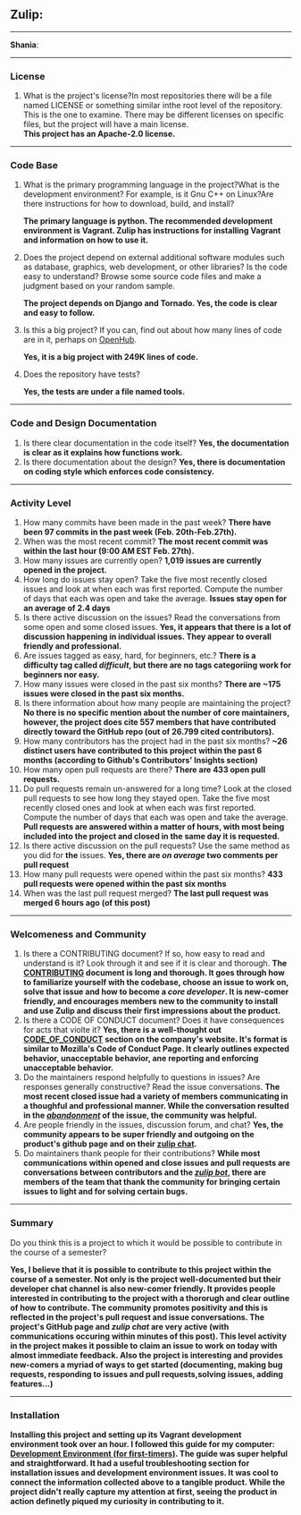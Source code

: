 ## **Zulip**:


---

**Shania**:


---


### License

1. What is the project's license?In most repositories there will be a file named LICENSE or something similar inthe root level of the repository. This is the one to examine. There may be different licenses on specific files, but the project will have a main license. <br>
    **This project has an Apache-2.0 license.**

---

### Code Base

1. What is the primary programming language in the project?What is the development environment? For example, is it Gnu C++ on Linux?Are there instructions for how to download, build, and install? 
    
    **The primary language is python. The recommended development environment is Vagrant. Zulip has instructions for installing Vagrant and information on how to use it.**
1. Does the project depend on external additional software modules such as database,  graphics, web development, or other libraries? Is the code easy to understand? Browse some source code files and make a judgment based on your random sample. 
    
    **The project depends on Django and Tornado. Yes, the code is clear and easy to follow.** 
1. Is this a big project? If you can, find out about how many lines of code are in it, perhaps on [OpenHub](https://www.openhub.net/).
    
    **Yes, it is a big project with 249K lines of code.**
1. Does the repository have tests?
    
    **Yes, the tests are under a file named tools.** 

---


### Code and Design Documentation

1. Is there clear documentation in the code itself?
    **Yes, the documentation is clear as it explains how functions work.**
1. Is there documentation about the design?
    **Yes, there is documentation on coding style which enforces code consistency.**

---


### Activity Level

1. How many commits have been made in the past week? 
    **There have been 97 commits in the past week (Feb. 20th-Feb.27th).** 
1. When was the most recent commit? 
    **The most recent commit was within the last hour (9:00 AM EST Feb. 27th).**
1. How many issues are currently open? 
    **1,019 issues are currently opened in the project.**
1. How long do issues stay open? Take the five most recently closed issues and look at when each was first reported. Compute the number of days that each was open and take the average. 
    **Issues stay open for an average of 2.4 days**
1. Is there active discussion on the issues? Read the conversations from some open and some closed issues. 
    **Yes, it appears that there is a lot of discussion happening in individual issues. They appear to overall friendly and professional.**
1. Are issues tagged as easy, hard, for beginners, etc.? 
    **There is a difficulty tag called *difficult*, but there are no tags categoriing work for beginners nor easy.**
1. How many issues were closed in the past six months? 
    **There are ~175 issues were closed in the past six months.**
1. Is there information about how many people are maintaining the project? 
    **No there is no specific mention about the number of core maintainers, however, the project does cite 557 members that have contributed directly toward the GitHub repo (out of 26.799 cited contributors).**
1.  How many contributors has the project had in the past six months? 
    **~26 distinct users have contributed to this project within the past 6 months (according to Github's Contributors' Insights section)**
1. How many open pull requests are there? 
    **There are 433 open pull requests.**
1. Do pull requests remain un-answered for a long time? Look at the closed pull requests to see how long they stayed open. Take the five most recently closed ones and look at when each was first reported. Compute the number of days that each was open and take the average. 
    **Pull requests are answered within a matter of hours, with most being included into the project and closed in the same day it is requested.**
1. Is there active discussion on the pull requests? Use the same method as you did for **the** issues. 
    **Yes, there are *on average* two comments per pull request**
1. How many pull requests were opened within the past six months? 
    **433 pull requests were opened within the past six months**
1. When was the last  pull request  merged? 
    **The last pull request was merged 6 hours ago (of this post)**

---


### Welcomeness and Community

1. Is there a CONTRIBUTING document? If so, how easy to read and understand is it? Look through it and see if it is clear and thorough. 
    **The [CONTRIBUTING](https://zulip.readthedocs.io/en/latest/overview/contributing.html) document is long and thorough. It goes through how to familiarize yourself with the codebase, choose an issue to work on, solve that issue and how to become a *core developer*. It is new-comer friendly, and encourages members new to the community to install and use Zulip and discuss their first impressions about the product.**
1. Is there a CODE OF CONDUCT document? Does it have consequences for acts that violte it? 
    **Yes, there is a well-thought out [CODE_OF_CONDUCT](https://zulip.readthedocs.io/en/latest/code-of-conduct.html) section on the company's website. It's format is similar to Mozilla's Code of Conduct Page. It clearly outlines expected behavior, unacceptable behavior, ane reporting and enforcing unacceptable behavior.**
1. Do the maintainers respond helpfully to questions in issues? Are responses generally constructive? Read the issue conversations. 
    **The most recent closed issue had a variety of members communicating in a thoughful and professional manner. While the conversation resulted in the *[abandonment](https://github.com/zulip/zulip/issues/14049)* of the issue, the community was helpful.** 
1. Are people friendly in the issues, discussion forum, and chat? 
    **Yes, the community appears to be super friendly and outgoing on the product's github page and on their [zulip chat](https://chat.zulip.org/login/).**
1. Do maintainers thank people for their contributions? 
    **While most communications within opened and close issues and pull requests are conversations between contributors and the *[zulip bot](https://github.com/zulipbot)*, there are members of the team that thank the community for bringing certain issues to light and for solving certain bugs.**


---


### Summary
Do you think  this is a project to which it would be possible to contribute in the
course of a semester? 

**Yes, I believe that it is possible to contribute to this project within the course of a semester. Not only is the project well-documented but their developer chat channel is also new-comer friendly. It provides people interested in contributing to the project with a thororugh and clear outline of how to contribute. The community promotes positivity and this is reflected in the project's pull request and issue conversations. The project's GitHub page and *zulip chat* are very active (with communications occuring within minutes of this post). This level activity in the project makes it possible to claim an issue to work on today with almost immediate feedback. Also the project is interesting and provides new-comers a myriad of ways to get started (documenting, making bug requests, responding to issues and pull requests,solving issues, adding features...)**

--- 


### Installation

**Installing this project and setting up its Vagrant development environment took over an hour. I followed this guide for my computer: [Development Environment (for first-timers)](https://zulip.readthedocs.io/en/stable/development/setup-vagrant.html). The guide was super helpful and straightforward. It had a useful troubleshooting section for installation issues and development environment issues. It was cool to connect the information collected above to a tangible product. While the project didn't really capture my attention at first, seeing the product in action definetly piqued my curiosity in contributing to it.** 
